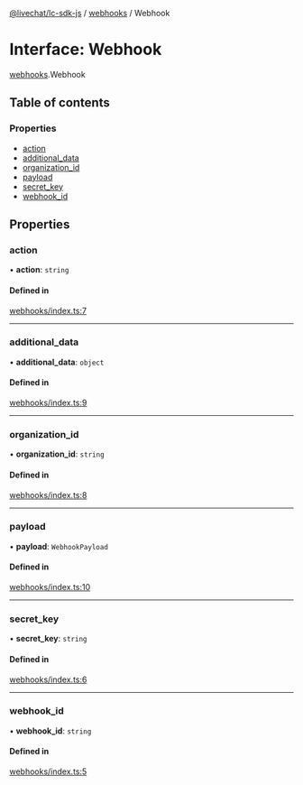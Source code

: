 [@livechat/lc-sdk-js](../README.md) / [webhooks](../modules/webhooks.md) / Webhook

# Interface: Webhook

[webhooks](../modules/webhooks.md).Webhook

## Table of contents

### Properties

- [action](webhooks.Webhook.md#action)
- [additional\_data](webhooks.Webhook.md#additional_data)
- [organization\_id](webhooks.Webhook.md#organization_id)
- [payload](webhooks.Webhook.md#payload)
- [secret\_key](webhooks.Webhook.md#secret_key)
- [webhook\_id](webhooks.Webhook.md#webhook_id)

## Properties

### action

• **action**: `string`

#### Defined in

[webhooks/index.ts:7](https://github.com/livechat/lc-sdk-js/blob/c7b3817/src/webhooks/index.ts#L7)

___

### additional\_data

• **additional\_data**: `object`

#### Defined in

[webhooks/index.ts:9](https://github.com/livechat/lc-sdk-js/blob/c7b3817/src/webhooks/index.ts#L9)

___

### organization\_id

• **organization\_id**: `string`

#### Defined in

[webhooks/index.ts:8](https://github.com/livechat/lc-sdk-js/blob/c7b3817/src/webhooks/index.ts#L8)

___

### payload

• **payload**: `WebhookPayload`

#### Defined in

[webhooks/index.ts:10](https://github.com/livechat/lc-sdk-js/blob/c7b3817/src/webhooks/index.ts#L10)

___

### secret\_key

• **secret\_key**: `string`

#### Defined in

[webhooks/index.ts:6](https://github.com/livechat/lc-sdk-js/blob/c7b3817/src/webhooks/index.ts#L6)

___

### webhook\_id

• **webhook\_id**: `string`

#### Defined in

[webhooks/index.ts:5](https://github.com/livechat/lc-sdk-js/blob/c7b3817/src/webhooks/index.ts#L5)
